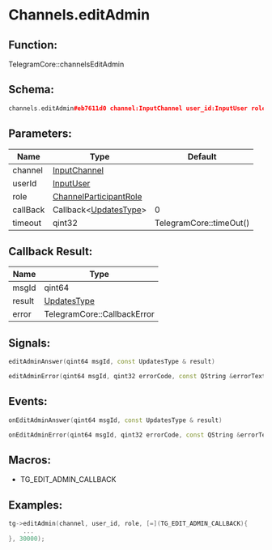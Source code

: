 # Channels.editAdmin

## Function:

TelegramCore::channelsEditAdmin

## Schema:

```c++
channels.editAdmin#eb7611d0 channel:InputChannel user_id:InputUser role:ChannelParticipantRole = Updates;
```
## Parameters:

|Name|Type|Default|
|----|----|-------|
|channel|[InputChannel](../../types/inputchannel.md)||
|userId|[InputUser](../../types/inputuser.md)||
|role|[ChannelParticipantRole](../../types/channelparticipantrole.md)||
|callBack|Callback&lt;[UpdatesType](../../types/updatestype.md)&gt;|0|
|timeout|qint32|TelegramCore::timeOut()|

## Callback Result:

|Name|Type|
|----|----|
|msgId|qint64|
|result|[UpdatesType](../../types/updatestype.md)|
|error|TelegramCore::CallbackError|

## Signals:

```c++
editAdminAnswer(qint64 msgId, const UpdatesType & result)
```
```c++
editAdminError(qint64 msgId, qint32 errorCode, const QString &errorText)
```

## Events:

```c++
onEditAdminAnswer(qint64 msgId, const UpdatesType & result)
```
```c++
onEditAdminError(qint64 msgId, qint32 errorCode, const QString &errorText)
```

## Macros:

* TG_EDIT_ADMIN_CALLBACK

## Examples:

```c++
tg->editAdmin(channel, user_id, role, [=](TG_EDIT_ADMIN_CALLBACK){
    ...
}, 30000);
```
